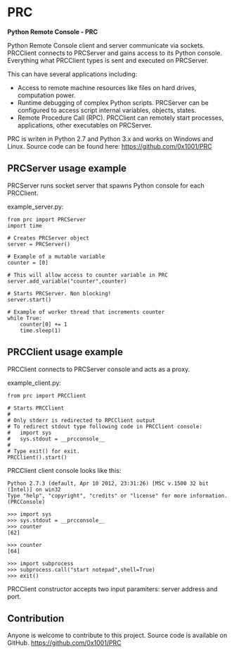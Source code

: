 PRC
===

**Python Remote Console - PRC**

Python Remote Console client and server communicate via sockets. PRCClient connects to PRCServer and gains access to its Python console.
Everything what PRCClient types is sent and executed on PRCServer.

This can have several applications including:

- Access to remote machine resources like files on hard drives, computation power.
- Runtime debugging of complex Python scripts. PRCServer can be configured to access script internal variables, objects, states.
- Remote Procedure Call (RPC). PRCClient can remotely start processes, applications, other executables on PRCServer.

PRC is writen in Python 2.7 and Python 3.x and works on Windows and Linux. Source code can be found here: https://github.com/0x1001/PRC

PRCServer usage example
-----------------------
PRCServer runs socket server that spawns Python console for each PRCClient.

example_server.py:
    
    from prc import PRCServer
    import time

    # Creates PRCServer object
    server = PRCServer()

    # Example of a mutable variable
    counter = [0]

    # This will allow access to counter variable in PRC
    server.add_variable("counter",counter)

    # Starts PRCServer. Non blocking!
    server.start()

    # Example of worker thread that increments counter
    while True:
        counter[0] += 1
        time.sleep(1)

PRCClient usage example
-----------------------
PRCClient connects to PRCServer console and acts as a proxy.

example_client.py:
    
    from prc import PRCClient

    # Starts PRCClient
    #
    # Only stderr is redirected to RPCClient output
    # To redirect stdout type following code in PRCClient console:
    #   import sys
    #   sys.stdout = __prcconsole__
    #
    # Type exit() for exit.
    PRCClient().start()
    
PRCClient client console looks like this:
    
    Python 2.7.3 (default, Apr 10 2012, 23:31:26) [MSC v.1500 32 bit (Intel)] on win32
    Type "help", "copyright", "credits" or "license" for more information.
    (PRCConsole)

    >>> import sys
    >>> sys.stdout = __prcconsole__
    >>> counter
    [62]

    >>> counter
    [64]
    
    >>> import subprocess
    >>> subprocess.call("start notepad",shell=True)
    >>> exit()
    
PRCClient constructor accepts two input paramiters: server address and port.

Contribution
------------
Anyone is welcome to contribute to this project. Source code is available on GitHub.
https://github.com/0x1001/PRC

